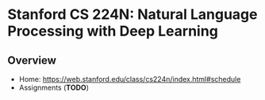 # Stanford CS 224N: Natural Language Processing with Deep Learning

## Overview
- Home: https://web.stanford.edu/class/cs224n/index.html#schedule
- Assignments (**TODO**)
